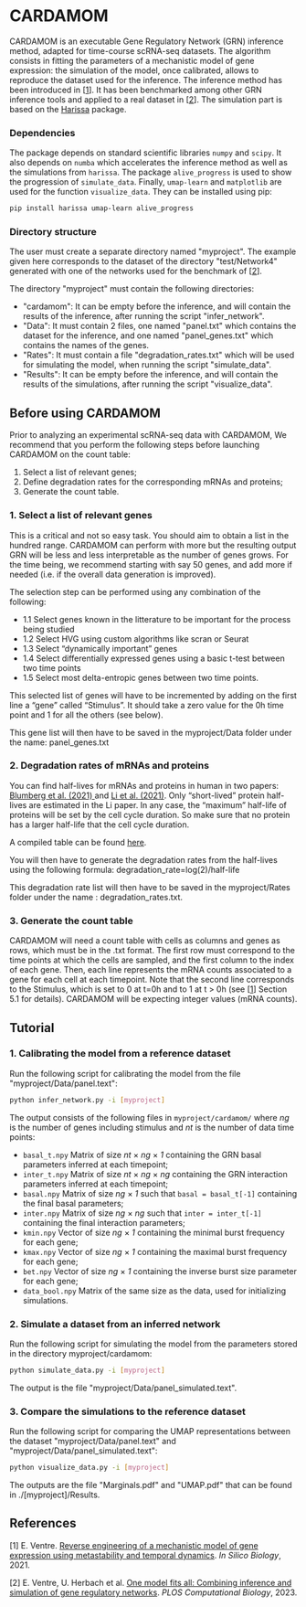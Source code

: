 # CARDAMOM

CARDAMOM is an executable Gene Regulatory Network (GRN) inference method, adapted for time-course scRNA-seq datasets. The algorithm consists in fitting the parameters of a mechanistic model of gene expression: the simulation of the model, once calibrated, allows to reproduce the dataset used for the inference. The inference method has been introduced in [[1](#Ventre2021)]. It has been benchmarked among other GRN inference tools and applied to a real dataset in [[2](#Ventre2023)]. The simulation part is based on the [Harissa](https://github.com/ulysseherbach/harissa) package.

### Dependencies

The package depends on standard scientific libraries `numpy` and `scipy`. It also depends on `numba` which accelerates the inference method as well as the simulations from `harissa`. The package `alive_progress` is used to show the progression of `simulate_data`. Finally, `umap-learn` and `matplotlib` are used for the function `visualize_data`. They can be installed using pip:

```bash
pip install harissa umap-learn alive_progress
```

### Directory structure

The user must create a separate directory named "myproject". The example given here corresponds to the dataset of the directory "test/Network4" generated with one of the networks used for the benchmark of [[2](#Ventre2023)].

The directory "myproject" must contain the following directories:

- "cardamom":
It can be empty before the inference, and will contain the results of the inference, after running the script "infer_network".
- "Data": 
It must contain 2 files, one named "panel.txt" which contains the dataset for the inference, and one named "panel_genes.txt" which contains the names of the genes.
- "Rates": 
It must contain a file "degradation_rates.txt" which will be used for simulating the model, when running the script  "simulate_data".
- "Results": 
It can be empty before the inference, and will contain the results of the simulations, after running the script "visualize_data".


## Before using CARDAMOM

Prior to analyzing an experimental scRNA-seq data with CARDAMOM, We recommend that you perform the following steps before launching CARDAMOM on the count table:

1.	Select a list of relevant genes;
2.	Define degradation rates for the corresponding mRNAs and proteins;
3.	Generate the count table.

### 1. Select a list of relevant genes

This is a critical and not so easy task. You should aim to obtain a list in the hundred range. CARDAMOM can perform with more but the resulting output GRN will be less and less interpretable as the number of genes grows. For the time being, we recommend starting with say 50 genes, and add more if needed (i.e. if the overall data generation is improved).

The selection step can be performed using any combination of the following:

- 1.1 Select genes known in the litterature to be important for the process being studied
- 1.2 Select HVG using custom algorithms like scran or Seurat
- 1.3 Select “dynamically important” genes
- 1.4 Select differentially expressed genes using a basic t-test between two time points
- 1.5 Select most delta-entropic genes between two time points.

This selected list of genes will have to be incremented by adding on the first line a “gene” called “Stimulus”. It should take a zero value for the 0h time point and 1 for all the others (see below). 

This gene list will then have to be saved in the myproject/Data folder under the name: panel_genes.txt

### 2. Degradation rates of mRNAs and proteins

You can find half-lives for mRNAs and proteins in human in two papers: [Blumberg et al. (2021) ](https://doi.org/10.1186/s12915-021-00949-x) and [Li et al. (2021)](https://doi.org/10.1016/j.molcel.2021.09.015). Only “short-lived” protein half-lives are estimated in the Li paper. In any case, the “maximum” half-life of proteins will be set by the cell cycle duration. So make sure that no protein has a larger half-life that the cell cycle duration.

A compiled table can be found [here](https://osf.io/4hqt9/?view_only=23288f5b09274a858cc32009c5a0fe78).

You will then have to generate the degradation rates from the half-lives using the following formula: degradation_rate=log(2)/half-life

This degradation rate list will then have to be saved in the myproject/Rates folder under the name : degradation_rates.txt.

### 3. Generate the count table

CARDAMOM will need a count table with cells as columns and genes as rows, which must be in the .txt format. The first row must correspond to the time points at which the cells are sampled, and the first column to the index of each gene. Then, each line represents the mRNA counts associated to a gene for each cell at each timepoint. Note that the second line corresponds to the Stimulus, which is set to 0 at t=0h and to 1 at t > 0h (see [[1](#Ventre2021)] Section 5.1 for details). CARDAMOM will be expecting integer values (mRNA counts).


## Tutorial

### 1. Calibrating the model from a reference dataset

Run the following script for calibrating the model from the file "myproject/Data/panel.text":

```bash
python infer_network.py -i [myproject]
```

The output consists of the following files in `myproject/cardamom/` where *ng* is the number of genes including stimulus and *nt* is the number of data time points:

- `basal_t.npy` Matrix of size *nt* × *ng* × *1* containing the GRN basal parameters inferred at each timepoint;
- `inter_t.npy` Matrix of size *nt* × *ng* × *ng* containing the GRN interaction parameters inferred at each timepoint;
- `basal.npy` Matrix of size *ng* × *1* such that `basal = basal_t[-1]` containing the final basal parameters;
- `inter.npy` Matrix of size *ng* × *ng* such that `inter = inter_t[-1]` containing the final interaction parameters;
- `kmin.npy` Vector of size *ng* × *1* containing the minimal burst frequency for each gene;
- `kmax.npy` Vector of size *ng* × *1* containing the maximal burst frequency for each gene;
- `bet.npy` Vector of size *ng* × *1* containing the inverse burst size parameter for each gene;
- `data_bool.npy` Matrix of the same size as the data, used for initializing simulations.
 
### 2. Simulate a dataset from an inferred network

Run the following script for simulating the model from the parameters stored in the directory myproject/cardamom:

```bash
python simulate_data.py -i [myproject]
```

The output is the file "myproject/Data/panel_simulated.text".

### 3. Compare the simulations to the reference dataset

Run the following script for comparing the UMAP representations between the dataset "myproject/Data/panel.text" and "myproject/Data/panel_simulated.text":

```bash
python visualize_data.py -i [myproject]
```

The outputs are the file "Marginals.pdf" and "UMAP.pdf" that can be found in ./[myproject]/Results.


## References

<a name="Ventre2021"></a>[1] E. Ventre. [Reverse engineering of a mechanistic model of gene expression using metastability and temporal dynamics](https://content.iospress.com/articles/in-silico-biology/isb210226). *In Silico Biology*, 2021.

<a name="Ventre2023"></a>[2] E. Ventre, U. Herbach et al. [One model fits all: Combining inference and simulation of gene regulatory networks](https://doi.org/10.1371/journal.pcbi.1010962). *PLOS Computational Biology*, 2023.